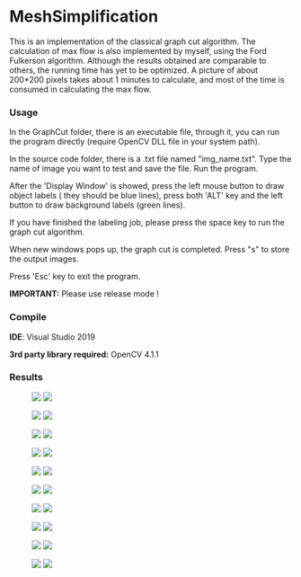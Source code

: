 # MeshSimplification

This is an implementation of the classical graph cut algorithm. The calculation of max flow is also implemented by myself, using the Ford Fulkerson algorithm. Although the results obtained are comparable to others, the running time has yet to be optimized. A picture of about 200*200 pixels takes about 1 minutes to calculate, and most of the time is consumed in calculating the max flow. 

### Usage 

In the GraphCut folder, there is an executable file, through it, you can run the program directly (require OpenCV DLL file in your system path).

In the source code folder, there is a .txt file named "img_name.txt". Type the name of image you want to test and save the file. Run the program.

After the 'Display Window' is showed, press the left mouse button to draw object labels ( they should be blue lines), press both 'ALT' key and the left button to draw background labels (green lines).

If you have finished the labeling job, please press the space key to run the graph cut algorithm.  

When new windows pops up, the graph cut is completed. Press "s" to store the output images.  

Press 'Esc' key to exit the program.

**IMPORTANT:** Please use release mode !

### Compile

**IDE**: Visual Studio 2019

**3rd party library required:**  OpenCV 4.1.1

### Results

<figure class="half">     
      <img src="./GraphCut/images/carsten.jpg">     
      <img src="./GraphCut/images/carsten_drawed.jpg"> 
</figure>  

<figure class="half">     
      <img src="./GraphCut/images/carsten_out.jpg">     
      <img src="./GraphCut/images/carsten_mask.jpg"> 
</figure>  



<figure class="half">     
      <img src="./GraphCut/images/hat.jpg">     
      <img src="./GraphCut/images/hat_drawed.jpg"> 
</figure>  

<figure class="half">     
      <img src="./GraphCut/images/hat_out.jpg">     
      <img src="./GraphCut/images/hat_mask.jpg"> 
</figure>  



<figure class="half">     
      <img src="./GraphCut/images/tree.jpg">     
      <img src="./GraphCut/images/tree_drawed.jpg"> 
</figure>  

<figure class="half">     
      <img src="./GraphCut/images/tree_out.jpg">     
      <img src="./GraphCut/images/tree_mask.jpg"> 
</figure>  



<figure class="half">     
      <img src="./GraphCut/images/horse.jpg">     
      <img src="./GraphCut/images/horse_drawed.jpg"> 
</figure> 

<figure class="half">     
      <img src="./GraphCut/images/horse_out.jpg">     
      <img src="./GraphCut/images/horse_mask.jpg"> 
</figure> 

<figure class="half">     
      <img src="./GraphCut/images/owls.jpg">     
      <img src="./GraphCut/images/owls_drawed.jpg"> 
</figure> 

<figure class="half">     
      <img src="./GraphCut/images/owls_out.jpg">     
      <img src="./GraphCut/images/owls_mask.jpg"> 
</figure> 

